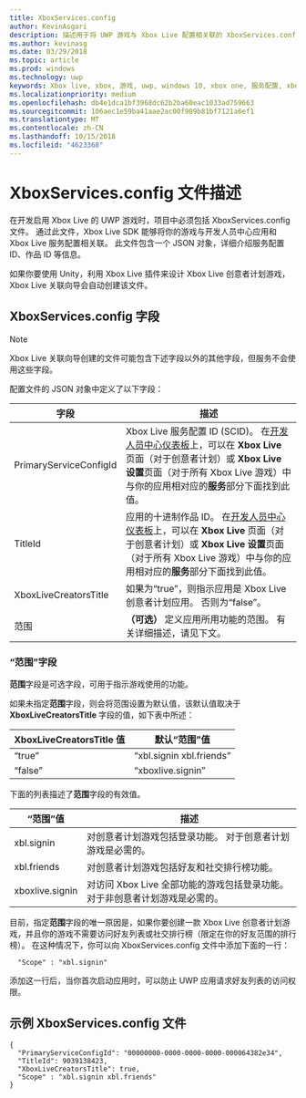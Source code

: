 ```yaml
---
title: XboxServices.config
author: KevinAsgari
description: 描述用于将 UWP 游戏与 Xbox Live 配置相关联的 XboxServices.config 文件。
ms.author: kevinasg
ms.date: 03/29/2018
ms.topic: article
ms.prod: windows
ms.technology: uwp
keywords: Xbox live, xbox, 游戏, uwp, windows 10, xbox one, 服务配置, xboxservices.config
ms.localizationpriority: medium
ms.openlocfilehash: db4e1dca1bf3968dc62b2ba60eac1033ad759663
ms.sourcegitcommit: 106aec1e59ba41aae2ac00f909b81bf7121a6ef1
ms.translationtype: MT
ms.contentlocale: zh-CN
ms.lasthandoff: 10/15/2018
ms.locfileid: "4623368"
---
```

# <a name="xboxservicesconfig-file-description"></a>XboxServices.config 文件描述

在开发启用 Xbox Live 的 UWP 游戏时，项目中必须包括 XboxServices.config 文件。  通过此文件，Xbox Live SDK 能够将你的游戏与开发人员中心应用和 Xbox Live 服务配置相关联。 此文件包含一个 JSON 对象，详细介绍服务配置 ID、作品 ID 等信息。

如果你要使用 Unity，利用 Xbox Live 插件来设计 Xbox Live 创意者计划游戏，Xbox Live 关联向导会自动创建该文件。

## <a name="xboxservicesconfig-fields"></a>XboxServices.config 字段

>[!NOTE]
> Xbox Live 关联向导创建的文件可能包含下述字段以外的其他字段，但服务不会使用这些字段。

配置文件的 JSON 对象中定义了以下字段：

字段 | 描述
--- | ---
PrimaryServiceConfigId  |  Xbox Live 服务配置 ID (SCID)。 在[开发人员中心仪表板](https://developer.microsoft.com/en-us/dashboard)上，可以在 **Xbox Live** 页面（对于创意者计划）或 **Xbox Live 设置**页面（对于所有 Xbox Live 游戏）中与你的应用相对应的**服务**部分下面找到此值。
TitleId  |  应用的十进制作品 ID。 在[开发人员中心仪表板](https://developer.microsoft.com/en-us/dashboard)上，可以在 **Xbox Live** 页面（对于创意者计划）或 **Xbox Live 设置**页面（对于所有 Xbox Live 游戏）中与你的应用相对应的**服务**部分下面找到此值。
XboxLiveCreatorsTitle  |  如果为“true”，则指示应用是 Xbox Live 创意者计划应用。 否则为“false”。
范围  |  **（可选）** 定义应用所用功能的范围。 有关详细描述，请见下文。

### <a name="scope-field"></a>“范围”字段

**范围**字段是可选字段，可用于指示游戏使用的功能。


如果未指定**范围**字段，则会将范围设置为默认值，该默认值取决于 **XboxLiveCreatorsTitle** 字段的值，如下表中所述：

XboxLiveCreatorsTitle 值 | 默认“范围”值
--- | ---
“true”  |  “xbl.signin xbl.friends”
“false”  |  “xboxlive.signin”



下面的列表描述了**范围**字段的有效值。

“范围”值 | 描述
--- | ---
xbl.signin  | 对创意者计划游戏包括登录功能。 对于创意者计划游戏是必需的。
xbl.friends | 对创意者计划游戏包括好友和社交排行榜功能。
xboxlive.signin | 对访问 Xbox Live 全部功能的游戏包括登录功能。 对于非创意者计划游戏是必需的。

目前，指定**范围**字段的唯一原因是，如果你要创建一款 Xbox Live 创意者计划游戏，并且你的游戏不需要访问好友列表或社交排行榜（限定在你的好友范围的排行榜）。 在这种情况下，你可以向 XboxServices.config 文件中添加下面的一行：

```
  "Scope" : "xbl.signin"
```

添加这一行后，当你首次启动应用时，可以防止 UWP 应用请求好友列表的访问权限。

## <a name="example-xboxservicesconfig-file"></a>示例 XboxServices.config 文件

```
{
  "PrimaryServiceConfigId": "00000000-0000-0000-0000-000064382e34",
  "TitleId": 9039138423,
  "XboxLiveCreatorsTitle": true,
  "Scope" : "xbl.signin xbl.friends"
}
```
